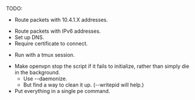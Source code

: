 TODO:
+ Route packets with 10.4.1.X addresses.
- Route packets with IPv6 addresses.
- Set up DNS.
- Require certificate to connect.
+ Run with a tmux session.
- Make openvpn stop the script if it fails to initialize, rather than simply
  die in the background.
    - Use --daemonize.
    - But find a way to clean it up. (--writepid will help.)
- Put everything in a single pe command.
